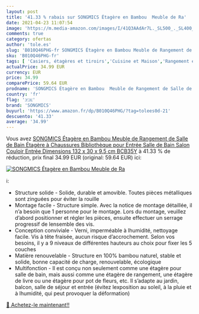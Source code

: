 ```yaml
---
layout: post
title: '41.33 % rabais sur SONGMICS Étagère en Bambou  Meuble de Ra'
date: 2021-04-23 11:07:54
image: 'https://m.media-amazon.com/images/I/41Q3AAdAr7L._SL500_._SL400_.jpg'
comments: true
category: ofertas
author: 'tole.es'
slug: 'B010Q46PHG-fr SONGMICS Étagère en Bambou Meuble de Rangement de Salle de...'
sku: 'B010Q46PHG-fr'
tags: [ 'Casiers, étagères et tiroirs','Cuisine et Maison','Rangement et organisation','songmics','Étagères verticales', ]
actualPrice: 34.99 EUR
currency: EUR
price: 34.99
comparePrice: 59.64 EUR
prodname: 'SONGMICS Étagère en Bambou  Meuble de Rangement de Salle de Bain  Étagère à Chaussures  Bibliothèque  pour Entrée  Salle de Bain  Salon  Couloir  Entrée  Dimensions 132 x 30 x 9.5 cm BCB35Y'
country: 'fr'
flag: '🇫🇷'
brand: 'SONGMICS'
buyurl: 'https://www.amazon.fr/dp/B010Q46PHG/?tag=tolees0d-21'
descuento: '41.33'
average: '34.99'
---
```


Vous avez [SONGMICS Étagère en Bambou  Meuble de Rangement de Salle de Bain  Étagère à Chaussures  Bibliothèque  pour Entrée  Salle de Bain  Salon  Couloir  Entrée  Dimensions 132 x 30 x 9.5 cm BCB35Y](https://www.amazon.fr/dp/B010Q46PHG/?tag=tolees0d-21)  à  41.33 % de réduction, prix final  34.99 EUR (original: 59.64 EUR) ici:

[![SONGMICS Étagère en Bambou  Meuble de Ra](https://m.media-amazon.com/images/I/41Q3AAdAr7L._SL500_._SL400_.jpg)](https://www.amazon.fr/dp/B010Q46PHG/?tag=tolees0d-21)

ℹ️:

- Structure solide - Solide, durable et amovible. Toutes pièces métalliques sont zinguées pour éviter la rouille
- Montage facile - Structure simple. Avec la notice de montage détaillée, il n’a besoin que 1 personne pour le montage. Lors du montage, veuillez d’abord positionner et régler les pièces, ensuite effectuer un serrage progressif de lensemble des vis.
- Conception conviviale - Verni, imperméable à lhumidité, nettoyage facile. Vis à tête fraisée, aucun risque d’accrochement. Selon vos besoins, il y a 9 niveaux de différentes hauteurs au choix pour fixer les 5 couches
- Matière renouvelable - Structure en 100% bambou naturel, stable et solide, bonne capacité de charge, renouvelable, écologique
- Multifonction - Il est conçu non seulement comme une étagère pour salle de bain, mais aussi comme une étagère de rangement, une étagère de livre ou une étagère pour pot de fleurs, etc. Il s’adapte au jardin, balcon, salle de séjour et entrée (évitez lexposition au soleil, à la pluie et à lhumidité, qui peut provoquer la déformation)

[🛒 Achetez-le maintenant!!](https://www.amazon.fr/dp/B010Q46PHG/?tag=tolees0d-21)
